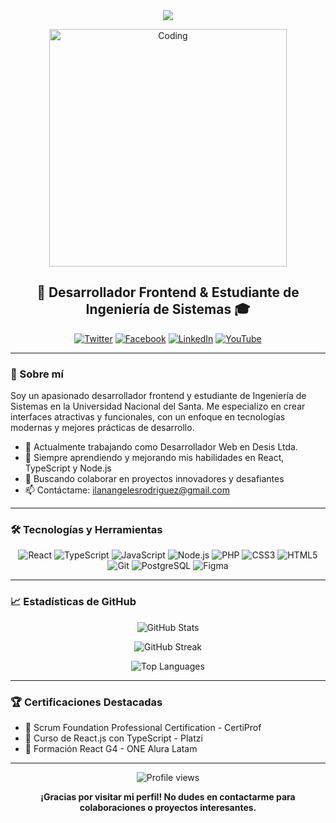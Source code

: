 <div align="center">
  <img src="https://readme-typing-svg.herokuapp.com/?lines=Bienvenido+a+mi+perfil+de+GitHub!;Soy+Ilan+Néstor+Angeles+Rodriguez&center=true&color=3498db">
</div>

<p align="center">
  <img src="https://github.com/ilanangelesrodriguez/ilanangelesrodriguez/blob/main/code_typing.png?raw=true" alt="Coding" width="380">
</p>

<h2 align="center">💼 Desarrollador Frontend & Estudiante de Ingeniería de Sistemas 🎓</h2>

<p align="center">
  <a href="https://twitter.com/ilanangeles1282" target="_blank"><img src="https://img.shields.io/badge/Twitter-1DA1F2?style=for-the-badge&logo=twitter&logoColor=white" alt="Twitter"></a>
  <a href="https://www.facebook.com/ilan.angelesrodriguez.9" target="_blank"><img src="https://img.shields.io/badge/Facebook-1877F2?style=for-the-badge&logo=facebook&logoColor=white" alt="Facebook"></a>
  <a href="https://pe.linkedin.com/in/ilannestorangelesrodriguez" target="_blank"><img src="https://img.shields.io/badge/LinkedIn-0077B5?style=for-the-badge&logo=linkedin&logoColor=white" alt="LinkedIn"></a>
  <a href="https://www.youtube.com/@ilannestorangelesrodriguez1865" target="_blank"><img src="https://img.shields.io/badge/YouTube-FF0000?style=for-the-badge&logo=youtube&logoColor=white" alt="YouTube"></a>
</p>

---

### 🚀 Sobre mí

Soy un apasionado desarrollador frontend y estudiante de Ingeniería de Sistemas en la Universidad Nacional del Santa. Me especializo en crear interfaces atractivas y funcionales, con un enfoque en tecnologías modernas y mejores prácticas de desarrollo.

- 🔭 Actualmente trabajando como Desarrollador Web en Desis Ltda.
- 🌱 Siempre aprendiendo y mejorando mis habilidades en React, TypeScript y Node.js
- 👯 Buscando colaborar en proyectos innovadores y desafiantes
- 📫 Contáctame: ilanangelesrodriguez@gmail.com

---

### 🛠️ Tecnologías y Herramientas

<p align="center">
  <img src="https://img.shields.io/badge/React-20232A?style=for-the-badge&logo=react&logoColor=61DAFB" alt="React">
  <img src="https://img.shields.io/badge/TypeScript-007ACC?style=for-the-badge&logo=typescript&logoColor=white" alt="TypeScript">
  <img src="https://img.shields.io/badge/JavaScript-F7DF1E?style=for-the-badge&logo=javascript&logoColor=black" alt="JavaScript">
  <img src="https://img.shields.io/badge/Node.js-43853D?style=for-the-badge&logo=node.js&logoColor=white" alt="Node.js">
  <img src="https://img.shields.io/badge/PHP-777BB4?style=for-the-badge&logo=php&logoColor=white" alt="PHP">
  <img src="https://img.shields.io/badge/CSS3-1572B6?style=for-the-badge&logo=css3&logoColor=white" alt="CSS3">
  <img src="https://img.shields.io/badge/HTML5-E34F26?style=for-the-badge&logo=html5&logoColor=white" alt="HTML5">
  <img src="https://img.shields.io/badge/Git-F05032?style=for-the-badge&logo=git&logoColor=white" alt="Git">
  <img src="https://img.shields.io/badge/PostgreSQL-316192?style=for-the-badge&logo=postgresql&logoColor=white" alt="PostgreSQL">
  <img src="https://img.shields.io/badge/Figma-F24E1E?style=for-the-badge&logo=figma&logoColor=white" alt="Figma">
</p>

---

### 📈 Estadísticas de GitHub

<p align="center">
  <img src="https://github-readme-stats.vercel.app/api?username=ilanangelesrodriguez&show_icons=true&theme=radical" alt="GitHub Stats">
</p>

<p align="center">
  <img src="https://github-readme-streak-stats.herokuapp.com/?user=ilanangelesrodriguez&theme=radical" alt="GitHub Streak">
</p>

<p align="center">
  <img src="https://github-readme-stats.vercel.app/api/top-langs/?username=ilanangelesrodriguez&layout=compact&theme=radical" alt="Top Languages">
</p>

---

### 🏆 Certificaciones Destacadas

- 🥇 Scrum Foundation Professional Certification - CertiProf
- 🥈 Curso de React.js con TypeScript - Platzi
- 🥉 Formación React G4 - ONE Alura Latam

---

<p align="center">
  <img src="https://komarev.com/ghpvc/?username=ilanangelesrodriguez&color=blueviolet" alt="Profile views">
</p>

<div align="center">
  
  **¡Gracias por visitar mi perfil! No dudes en contactarme para colaboraciones o proyectos interesantes.**

</div>
